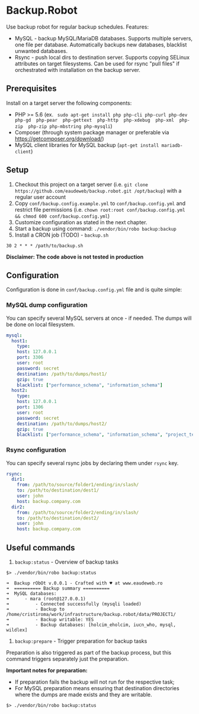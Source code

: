 # Backup.Robot

Use backup robot for regular backup schedules. Features:

- MySQL - backup MySQL/MariaDB databases. Supports multiple servers, one file per database. Automatically backups new databases, blacklist unwanted databases.
- Rsync - push local dirs to destination server. Supports copying SELinux attributes on target filesystems. Can be used for rsync "pull files" if orchestrated with installation on the backup server.

## Prerequisites

Install on a target server the following components:

- PHP >= 5.6 (ex. ` sudo apt-get install php php-cli php-curl php-dev php-gd  php-pear  php-gettext  php-http  php-xdebug  php-xml  php-zip  php-zip php-mbstring php-mysqli`)
- Composer (through system package manager or preferable via https://getcomposer.org/download/)
- MySQL client libraries for MySQL backup (`apt-get install mariadb-client`)

## Setup

1. Checkout this project on a target server (i.e. `git clone https://github.com/eaudeweb/backup.robot.git /opt/backup`) with a regular user account
2. Copy `conf/backup.config.example.yml` to `conf/backup.config.yml` and restrict file permissions (i.e. `chown root:root conf/backup.config.yml && chmod 600 conf/backup.config.yml`)
3. Customize configuration as stated in the next chapter.
4. Start a backup using command: `./vendor/bin/robo backup:backup`
5. Install a CRON job (TODO) - `backup.sh`

```
30 2 * * * /path/to/backup.sh
```

**Disclaimer: The code above is not tested in production**

## Configuration

Configuration is done in `conf/backup.config.yml` file and is quite simple:

### MySQL dump configuration

You can specify several MySQL servers at once - if needed. The dumps will be done on local filesystem.

```yml
mysql:
  host1:
    type:
    host: 127.0.0.1
    port: 3306
    user: root
    password: secret
    destination: /path/to/dumps/host1/
    gzip: true
    blacklist: ["performance_schema", "information_schema"]
  host2:
    type:
    host: 127.0.0.1
    port: 1306
    user: root
    password: secret
    destination: /path/to/dumps/host2/
    gzip: true
    blacklist: ["performance_schema", "information_schema", "project_test"]
```

### Rsync configuration

You can specify several rsync jobs by declaring them under `rsync` key.

```yml
rsync:
  dir1:
    from: /path/to/source/folder1/ending/in/slash/
    to: /path/to/destination/dest1/
    user: john
    host: backup.company.com
  dir2:
    from: /path/to/source/folder2/ending/in/slash/
    to: /path/to/destination/dest2/
    user: john
    host: backup.company.com
```

## Useful commands

1. `backup:status` - Overview of backup tasks


```
$> ./vendor/bin/robo backup:status

➜  Backup rObOt v.0.0.1 - Crafted with ♥ at www.eaudeweb.ro
➜  ========== Backup summary ==========
➜  MySQL databases:
➜      - mara (root@127.0.0.1)
➜          - Connected successfully (mysqli loaded)
➜          - Backup to /home/cristiroma/work/infrastructure/backup.robot/data/PROJECT1/
➜          - Backup writable: YES
➜          - Backup databases: [holcim_eholcim, iucn_who, mysql, wildlex]

```

1. `backup:prepare` - Trigger preparation for backup tasks

Preparation is also triggered as part of the backup process, but this command triggers separately just the preparation.

**Important notes for preparation:**
- If preparation fails the backup will not run for the respective task;
- For MySQL preparation means ensuring that destination directories where the dumps are made exists and they are writable.

```
$> ./vendor/bin/robo backup:status
```
